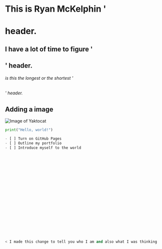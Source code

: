 # This is Ryan McKelphin '<h1> header.
## I have a lot of time to figure '<h2>' header.
###### is this the longest or the shortest '<h6>' header.

## Adding a image
![Image of Yaktocat](https://octodex.github.com/images/yaktocat.png)

```python
print("Hello, world!")

- [ ] Turn on GitHub Pages
- [ ] Outline my portfolio
- [ ] Introduce myself to the world





















< I made this change to tell you who I am and also what I was thinking at the time.>
